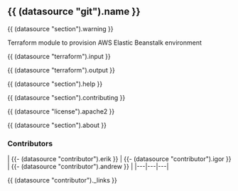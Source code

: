 ## {{ (datasource "git").name }}
{{ (datasource "section").warning }}

Terraform module to provision AWS Elastic Beanstalk environment

{{ (datasource "terraform").input }}

{{ (datasource "terraform").output }}

{{ (datasource "section").help }}

{{ (datasource "section").contributing }}

{{ (datasource "license").apache2 }}

{{ (datasource "section").about }}

### Contributors

|
{{- (datasource "contributor").erik }} |
{{- (datasource "contributor").igor }} |
{{- (datasource "contributor").andrew }} |
|---|---|---|

{{ (datasource "contributor")._links }}
